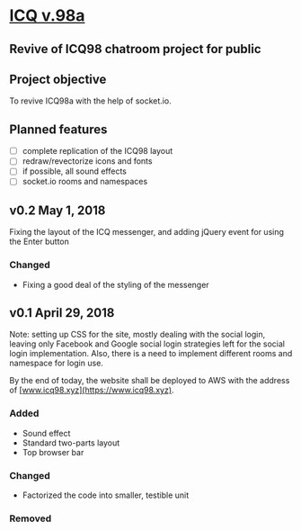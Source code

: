 # [ICQ v.98a](https://www.icq98.xyz)
Revive of ICQ98 chatroom project for public
---

## Project objective
To revive ICQ98a with the help of socket.io.

## Planned features
- [ ] complete replication of the ICQ98 layout
- [ ] redraw/revectorize icons and fonts
- [ ] if possible, all sound effects
- [ ] socket.io rooms and namespaces

## v0.2 May 1, 2018
Fixing the layout of the ICQ messenger, and adding jQuery event for using the Enter button

### Changed
- Fixing a good deal of the styling of the messenger

## v0.1 April 29, 2018
Note: setting up CSS for the site, mostly dealing with the social login, leaving only Facebook and Google social login strategies left for the social login implementation. Also, there is a need to implement different rooms and namespace for login use. 

By the end of today, the website shall be deployed to AWS with the address of [www.icq98.xyz](https://www.icq98.xyz).

### Added
- Sound effect
- Standard two-parts layout
- Top browser bar

### Changed
- Factorized the code into smaller, testible unit

### Removed